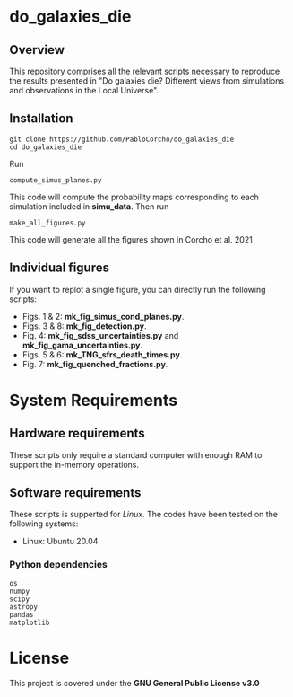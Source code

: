 # do_galaxies_die

## Overview
This repository comprises all the relevant scripts necessary to reproduce the results presented in "Do galaxies die? Different views from simulations and observations in the Local Universe".

## Installation

```
git clone https://github.com/PabloCorcho/do_galaxies_die
cd do_galaxies_die
```
Run
```
compute_simus_planes.py
```
This code will compute the probability maps corresponding to each simulation included in **simu_data**.
Then run
```
make_all_figures.py
```
This code will generate all the figures shown in Corcho et al. 2021

## Individual figures

If you want to replot a single figure, you can directly run the following scripts:

- Figs. 1 & 2: **mk_fig_simus_cond_planes.py**.
- Figs. 3 & 8: **mk_fig_detection.py**. 
- Fig. 4: **mk_fig_sdss_uncertainties.py** and **mk_fig_gama_uncertainties.py**.
- Figs. 5 & 6: **mk_TNG_sfrs_death_times.py**.
- Fig. 7: **mk_fig_quenched_fractions.py**.

# System Requirements
## Hardware requirements

These scripts only require a standard computer with enough RAM to support the in-memory operations.

## Software requirements 

These scripts is supperted for *Linux*. The codes have been tested on the following systems:
+ Linux: Ubuntu 20.04

### Python dependencies 

```
os
numpy
scipy
astropy
pandas
matplotlib
```	

# License

This project is covered under the **GNU General Public License v3.0**



